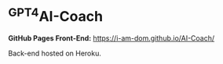 # <sup>GPT4</sup>AI-Coach

**GitHub Pages Front-End:** https://i-am-dom.github.io/AI-Coach/ 

Back-end hosted on Heroku. 
